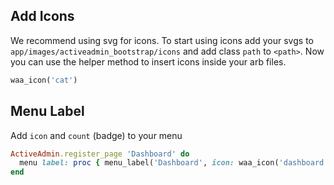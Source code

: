 ## Add Icons
We recommend using svg for icons. To start using icons add your svgs to `app/images/activeadmin_bootstrap/icons` and add class `path` to `<path>`. Now you can use the helper method to insert icons inside your arb files.
```ruby
waa_icon('cat')
```

## Menu Label
Add `icon` and `count` (badge) to your menu
```ruby
ActiveAdmin.register_page 'Dashboard' do
  menu label: proc { menu_label('Dashboard', icon: waa_icon('dashboard'), count: 10) }
end
```